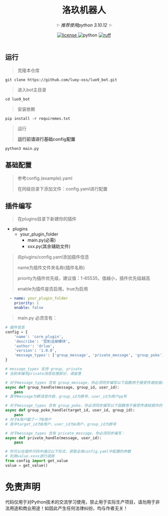 <div align="center">

# 洛玖机器人

_✨ 推荐使用python 3.10.12 ✨_

<a href="https://raw.githubusercontent.com/luoy-oss/luo9_bot/main/LICENSE">
    <img src="https://img.shields.io/github/license/luoy-oss/luo9_bot" alt="license">
</a>
<!-- <a href="https://pypi.python.org/pypi/packageName">
    <img src="https://img.shields.io/pypi/v/packageName?logo=python&logoColor=edb641" alt="pypi">
</a> -->
<img src="https://img.shields.io/badge/python-3.10+-blue?logo=python&logoColor=edb641" alt="python">
<a href="https://github.com/astral-sh/ruff">
    <img src="https://img.shields.io/endpoint?url=https://raw.githubusercontent.com/charliermarsh/ruff/main/assets/badge/v2.json" alt="ruff">
</a>
<br />

<!-- <a href="https://github.com/luoy-oss/luo9_bot/actions/workflows/ruff.yml">
    <img src="https://github.com/luoy-oss/luo9_bot/actions/workflows/ruff.yml/badge.svg?branch=main&event=push" alt="ruff">
</a> -->

<br />

</div>

## 运行

> 克隆本仓库
```
git clone https://github.com/luoy-oss/luo9_bot.git
```

> 进入bot主目录
```
cd luo9_bot
```

> 安装依赖
```
pip install -r requiremes.txt
```


> 运行
>
> **运行前请进行基础config配置**
```
python3 main.py
```

## 基础配置

> 参考config.(example).yaml
> 
> 在同级目录下添加文件：config.yaml进行配置

## 插件编写

> 在plugins目录下新建你的插件
- plugins
    - your_plugin_folder
        - main.py(必需)
        - xxx.py(其余辅助文件)
> 向plugins/config.yaml添加插件信息
>
> name为插件文件夹名称(插件名称)
> 
> priority为插件优先级，建议值：1-65535，值越小，插件优先级越高
> 
> enable为插件是否启用，true为启用
```yaml
  - name: your_plugin_folder
    priority: 1
    enable: false
```

> main.py 必须含有：
```python
# 插件信息
config = {
    'name': 'core_plugin',
    'describe': '签到注册模块',
    'author': 'drluo',
    'version': '1.0.0',
    'message_types': ['group_message', 'private_message', 'group_poke']
}

# message_types 支持 group, private
# 当前未编写private消息处理部分，请留意

# 对于message_types 含有 group_message，你必须同步编写以下函数用于接受传递给插件的群消息：
async def group_handle(message, group_id, user_id):
    pass
# 其中message为群消息内容，group_id为群号，user_id为用户qq号

# 对于message_types 含有 group_poke，你必须同步编写以下函数用于接受传递给插件的群消息：
async def group_poke_handle(target_id, user_id, group_id):
    pass
# 对于A用户戳了一下B用户
# 其中target_id为B用户，user_id为A用户，group_id为群号

# 对于message_types 含有 private_message，你必须同步编写：
async def private_handle(message, user_id):
    pass

# 你可以在插件代码中通过以下形式，获取全局config.yaml中配置的参数
# 利用value.xxxx进行调用
from config import get_value
value = get_value()

```


# 免责声明

代码仅用于对Python技术的交流学习使用，禁止用于实际生产项目，请勿用于非法用途和商业用途！如因此产生任何法律纠纷，均与作者无关！